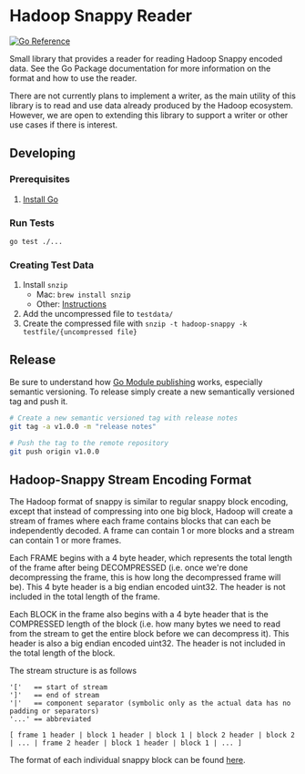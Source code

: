 # Hadoop Snappy Reader
[![Go Reference](https://pkg.go.dev/badge/github.com/qualtrics/hadoop-snappy.svg)](https://pkg.go.dev/github.com/qualtrics/hadoop-snappy)

Small library that provides a reader for reading Hadoop Snappy encoded data. See the Go Package documentation for more information on the format and how to use the reader.

There are not currently plans to implement a writer, as the main utility of this library is to read and use data already produced by the Hadoop ecosystem. However, we are open to extending this library to support a writer or other use cases if there is interest.

## Developing

### Prerequisites
1. [Install Go](https://go.dev/doc/install)

### Run Tests
```bash
go test ./...
```

### Creating Test Data
1. Install `snzip`
   - Mac: `brew install snzip`
   - Other: [Instructions](https://github.com/kubo/snzip?tab=readme-ov-file#installation)
1. Add the uncompressed file to `testdata/`
1. Create the compressed file with `snzip -t hadoop-snappy -k testfile/{uncompressed file}`

## Release
Be sure to understand how [Go Module publishing](https://go.dev/blog/publishing-go-modules) works, especially semantic versioning. To release simply create a new semantically versioned tag and push it.
```bash
# Create a new semantic versioned tag with release notes
git tag -a v1.0.0 -m "release notes"

# Push the tag to the remote repository
git push origin v1.0.0
```

## Hadoop-Snappy Stream Encoding Format
The Hadoop format of snappy is similar to regular snappy block encoding,
except that instead of compressing into one big block, Hadoop will create
a stream of frames where each frame contains blocks that can each be
independently decoded. A frame can contain 1 or more blocks and a stream
can contain 1 or more frames.

Each FRAME begins with a 4 byte header, which represents the total length
of the frame after being DECOMPRESSED (i.e. once we're done decompressing
the frame, this is how long the decompressed frame will be). This 4 byte
header is a big endian encoded uint32. The header is not included in the
total length of the frame.

Each BLOCK in the frame also begins with a 4 byte header that is the
COMPRESSED length of the block (i.e. how many bytes we need to read from
the stream to get the entire block before we can decompress it). This
header is also a big endian encoded uint32. The header is not included in
the total length of the block.

The stream structure is as follows
```
'['   == start of stream
']'   == end of stream
'|'   == component separator (symbolic only as the actual data has no padding or separators)
'...' == abbreviated

[ frame 1 header | block 1 header | block 1 | block 2 header | block 2 | ... | frame 2 header | block 1 header | block 1 | ... ]
```

The format of each individual snappy block can be found [here](https://github.com/google/snappy/blob/main/format_description.txt).